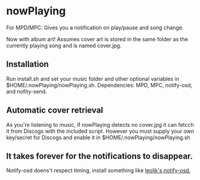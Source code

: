 # nowPlaying
For MPD/MPC: Gives you a notification on play/pause and song change.

Now with album art! Assumes cover art is stored in the same folder as the currently playing song and is named cover.jpg.

## Installation
Run install.sh and set your music folder and other optional variables in $HOME/.nowPlaying/nowPlaying.sh. Dependencies: MPD, MPC, notify-osd, and nofity-send.


## Automatic cover retrieval
As you're listening to music, if nowPlaying detects no cover.jpg it can fetcch it from Discogs with the included script. However you must supply your own key/secret for Discogs and enable it in $HOME/.nowPlaying/nowPlaying.sh

## It takes forever for the notifications to disappear.
Notify-osd doens't respect timing, install something like <a href="https://launchpad.net/~leolik/+archive/ubuntu/leolik">leolik's notify-osd.</a>

